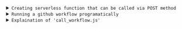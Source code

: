 <details>
<summary><code>Creating serverless function that can be called via POST method</code></summary>
<br>
We are creating a serverless function called call_workflow.js
To do this create new project in vercel - choose repo

- Set Framework preset to OTHER
- Leave build command and output directory empty
- Add any envirnment secrets you want to add and deploy

If you are using any js packages, you need to create package.json

Structure of package.json if required
```
{
  "name": "Name",  
  "version": "1.0.0",  
  "description": "Description",  
  "main": "api/<INSERT JS file name here>.js",  
  "dependencies": {  
    "<module name>": "<version>"    
  }  
}
```

All your code should be inside this function
```
async function handler(req, res) {
   // Code to be executed comes here
}
module.exports = handler;
```
Your entire code will be called by a POST method, therefore to set status after run, use
- **res.status(200) or res.status(500)**

To send some message along with status
- **res.status(200).json(\<Pass any json data here>);**

After succesfully deploying, you can now call your serverless function by sending a POST request to the URL provided by vercel
</details>

<details>
<summary><code>Running a github workflow programatically</code></summary>
<br>
First create a GitHub workflow, which runs on 'workflow_dispatch'

You need to create a Personal Access Token
- Go to Settings
- Developer settings
- Personal access tokens (choose - Tokens (classic))
- Generate new token, give access to all repos and workflows
- Copy access token

```
https://api.github.com/repos/<repo owner>/<repo name>/actions/workflows/<workflowFile name>/dispatches

const headers = {
  "Accept": "application/vnd.github+json",
  "Authorization": 'Bearer <Github PAT access token>',
  "Content-Type": "application/json"
};
```
Setting up data to pass to URL

ref: pass the branch in github on which you want to run workflow
```
const data = {
  ref: 'main',
  inputs: {
    <put variable name here>: 'pass data here'
  }
};
```
Sending POST request to URL
```
const response = await fetch(url, {
  method: 'POST',
  headers: headers,
  body: JSON.stringify(data)
});
```

This call runs the github workflow
Finally set response status to complete API call
</details>
<details>
<summary><code>Explaination of 'call_workflow.js'</code></summary>
<br>
In my case, I am using the workflow to keep streamlit apps up. Streamlit apps dont go down until 3 hours of inactivity, since we dont want to run workflow on every refresh - poll the last time the workflow ran.

If workflow ran more than 3 hours ago only then run new instance of workflow
```
const runsUrl = `https://api.github.com/repos/${owner}/${repo}/actions/workflows/${workflowFile}/runs?branch=${branch}`;

let latestRunTime = null;
const runsResp = await fetch(runsUrl, { headers });
const runsData = await runsResp.json();

latestRunTime = runsData.workflow_runs[0].created_at;  // ISO8601 string
const lastRunDate = new Date(latestRunTime);
```
Now compare with current time and decide weather to run workflow

<br>

**Run workflow as per syntax given above**

<br>

Now we want to wait till workflow finished running, so that we can send completed response to API call. To do this periodically call Github API and check if run status == "completed"
```
let pollAttempts = 0;
const maxPoll = 20; // Wait up to 100 seconds (20 x 5s)

let foundRun = false;

while (pollAttempts < maxPoll) {
  pollAttempts++;
  const runsResp = await fetch(runsUrl, { headers });    
  const runsData = await runsResp.json();
  // check status of latest run
  if (runsData.workflow_runs[0].status == "completed") {
    foundRun = true;
    break;
  }
  await new Promise(r => setTimeout(r, 5000));
}
```
</details>
